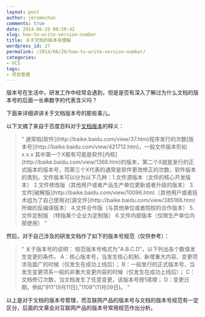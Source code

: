 ```yaml
---
layout: post
author: jeromechan
comments: true
date: 2014-06-29 00:59:42
slug: how-to-write-version-number
title: 关于文档的版本号理解
wordpress_id: 27
permalink: /2014/06/29/how-to-write-version-number/
categories:
- VCS
tags:
- 项目管理
---
```


版本号在生活中，研发工作中经常会遇到，但是是否有深入了解过为什么文档的版本号的后面一长串数字的代表含义吗？

下面来详细讲讲关于文档版本号的那些事儿。

以下文摘了来自于百度百科对于[文档版本](http://baike.baidu.com/link?url=zyM5AztTLt_Lki4Zzxk4POABOIVnp3YuUN_AtJy02tbRjFKEC4IL0_fwP5Hs9mpU1sv6u10yRSZnrkZasZe0XK)的释义：


<blockquote>“ 通常指[软件](http://baike.baidu.com/view/37.htm)程序发行的次数[版本号](http://baike.baidu.com/view/421712.htm)，一般文件版本形如 x.x.x 其中第一个X极有可能是软件[内核](http://baike.baidu.com/view/1366.htm)的版本，第二个X就是发行的正式版本的版本号，而第三个X代表的通常是软件更改修正的次数，软件版本的类别。文件版本可以分为以下几种：1.文件源版本（文件的核心开发版本） 2.文件修改版（其他用户或者产品生产单位更新或者升级的版本） 3.文件[破解版](http://baike.baidu.com/view/10096.htm)（其他用户或者技术组为了自己使用对[源文件](http://baike.baidu.com/view/385166.htm)所做的反编译版本） 4.文件合作版（与其他单位或者院校的合作版本） 5.文件定制版 （特指某个企业为定制版） 6.文件内部版本（仅限生产单位内部使用） ”</blockquote>


然后，对于自己涉及的研发文档作了如下的版本号规范（仅供参考）：

<!-- more -->


<blockquote>“ 关于版本号的说明：  
规范版本号格式为"A.B.C.D"，以下列出各个数值发生变更的条件。  
A：核心版本号，当发生核心机制、新增重大内容、变更项涉及面广的时候（仅发生在成功上线后）；  
B：一般发行的正式版本号，当发生变更项系一般的非重大变更内容的时候（仅发生在成功上线后）；  
C：文档修订次数，当文档发生了任意变更，该版本号按1递增；  
D：变更日期，例如"911"(9月11日),"1109"(11月09日)。 ”</blockquote>


以上是对于文档的版本号管理，而互联网产品的版本号与文档的版本号规范有一定区分，后面的文章会对互联网产品的版本号常用规范作出分析。


